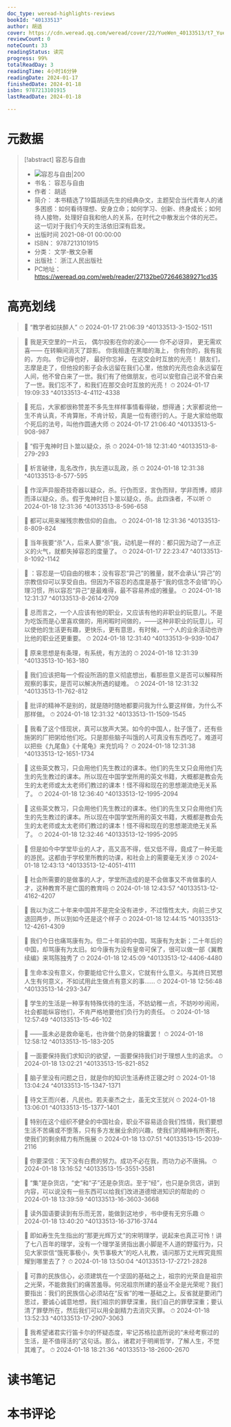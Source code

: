 ```yaml
---
doc_type: weread-highlights-reviews
bookId: "40133513"
author: 胡适
cover: https://cdn.weread.qq.com/weread/cover/22/YueWen_40133513/t7_YueWen_40133513.jpg
reviewCount: 0
noteCount: 33
readingStatus: 读完
progress: 99%
totalReadDay: 3
readingTime: 4小时16分钟
readingDate: 2024-01-17
finishedDate: 2024-01-18
isbn: 9787213101915
lastReadDate: 2024-01-18

---
```

# 元数据
> [!abstract] 容忍与自由
> - ![ 容忍与自由|200](https://cdn.weread.qq.com/weread/cover/22/YueWen_40133513/t7_YueWen_40133513.jpg)
> - 书名： 容忍与自由
> - 作者： 胡适
> - 简介： 本书精选了19篇胡适先生的经典杂文，主题契合当代青年人的诸多困惑：如何看待理想、安身立命；如何学习、创新、终身成长；如何待人接物，处理好自我和他人的关系，在时代之中散发出个体的光芒。这一切对于我们今天的生活依旧深有启发。
> - 出版时间 2021-08-01 00:00:00
> - ISBN： 9787213101915
> - 分类： 文学-散文杂著
> - 出版社： 浙江人民出版社
> - PC地址：https://weread.qq.com/web/reader/27132be072646389271cd35

# 高亮划线



> 📌 “教学者如扶醉人” 
> ⏱ 2024-01-17 21:06:39 ^40133513-3-1502-1511



> 📌 我是天空里的一片云， 
  偶尔投影在你的波心—— 
  你不必讶异， 
  更无需欢喜—— 
  在转瞬间消灭了踪影。 
  你我相逢在黑暗的海上， 
  你有你的，我有我的，方向。 
  你记得也好， 
  最好你忘掉， 
  在这交会时互放的光亮！ 
  朋友们，志摩是走了，但他投的影子会永远留在我们心里，他放的光亮也会永远留在人间，他不曾白来了一世。我们有了他做朋友，也可以安慰自己说不曾白来了一世。我们忘不了，和我们在那交会时互放的光亮！ 
> ⏱ 2024-01-17 19:09:33 ^40133513-4-4112-4338



> 📌 死后，大家都很称赞差不多先生样样事情看得破，想得通；大家都说他一生不肯认真，不肯算账，不肯计较，真是一位有德行的人。于是大家给他取个死后的法号，叫他作圆通大师 
> ⏱ 2024-01-17 21:06:40 ^40133513-5-908-987



> 📌 “假于鬼神时日卜筮以疑众，杀 
> ⏱ 2024-01-18 12:31:40 ^40133513-8-279-293

> 📌 析言破律，乱名改作，执左道以乱政，杀 
> ⏱ 2024-01-18 12:31:38 ^40133513-8-577-595

> 📌 作淫声异服奇技奇器以疑众，杀。行伪而坚，言伪而辩，学非而博，顺非而泽以疑众，杀。假于鬼神时日卜筮以疑众，杀。此四诛者，不以听 
> ⏱ 2024-01-18 12:31:36 ^40133513-8-596-658

> 📌 都可以用来摧残宗教信仰的自由。 
> ⏱ 2024-01-18 12:31:36 ^40133513-8-809-824

> 📌 当年我要“杀”人，后来人要“杀”我，动机是一样的：都只因为动了一点正义的火气，就都失掉容忍的度量了。 
> ⏱ 2024-01-17 22:23:47 ^40133513-8-1092-1142

> 📌 ：容忍是一切自由的根本；没有容忍“异己”的雅量，就不会承认“异己”的宗教信仰可以享受自由。但因为不容忍的态度是基于“我的信念不会错”的心理习惯，所以容忍“异己”是最难得，最不容易养成的雅量。 
> ⏱ 2024-01-18 12:31:37 ^40133513-8-2614-2709



> 📌 总而言之，一个人应该有他的职业，又应该有他的非职业的玩意儿。不是为吃饭而是心里喜欢做的，用闲暇时间做的，——这种非职业的玩意儿，可以使他的生活更有趣，更快乐，更有意思，有时候，一个人的业余活动也许比他的职业还更重要。 
> ⏱ 2024-01-18 12:31:40 ^40133513-9-939-1047



> 📌 原来思想是有条理，有系统，有方法的 
> ⏱ 2024-01-18 12:31:39 ^40133513-10-163-180



> 📌 我们应该把每一个假设所涵的意义彻底想出，看那些意义是否可以解释所观察的事实，是否可以解决所遇的疑难。 
> ⏱ 2024-01-18 12:31:32 ^40133513-11-762-812

> 📌 批评的精神不是别的，就是随时随地都要问我为什么要这样做，为什么不那样做。 
> ⏱ 2024-01-18 12:31:32 ^40133513-11-1509-1545



> 📌 我看了这个怪现状，真可以放声大哭。如今的中国人，肚子饿了，还有些施粥的厂把粥给他们吃。只是那些脑子叫饿的人可真没有东西吃了。难道可以把些《九尾鱼》《十尾龟》来充饥吗？ 
> ⏱ 2024-01-18 12:31:38 ^40133513-12-1651-1734

> 📌 这些英文教习，只会用他们先生教过的课本。他们的先生又只会用他们先生的先生教过的课本。所以现在中国学堂所用的英文书籍，大概都是教会先生的太老师或太太老师们教过的课本！怪不得和现在的思想潮流绝无关系了。 
> ⏱ 2024-01-18 12:36:40 ^40133513-12-1995-2094

> 📌 这些英文教习，只会用他们先生教过的课本。他们的先生又只会用他们先生的先生教过的课本。所以现在中国学堂所用的英文书籍，大概都是教会先生的太老师或太太老师们教过的课本！怪不得和现在的思想潮流绝无关系了。 
> ⏱ 2024-01-18 12:32:46 ^40133513-12-1995-2095

> 📌 但是如今中学堂毕业的人才，高又高不得，低又低不得，竟成了一种无能的游民。这都由于学校里所教的功课，和社会上的需要毫无关涉 
> ⏱ 2024-01-18 12:43:13 ^40133513-12-4051-4111

> 📌 社会所需要的是做事的人才，学堂所造成的是不会做事又不肯做事的人才，这种教育不是亡国的教育吗 
> ⏱ 2024-01-18 12:43:57 ^40133513-12-4162-4207

> 📌 我以为这二十年来中国并不是完全没有进步，不过惰性太大，向前三步又退回两步，所以到如今还是这个样子 
> ⏱ 2024-01-18 12:44:15 ^40133513-12-4261-4309

> 📌 我们今日也痛骂康有为。但二十年前的中国，骂康有为太新；二十年后的中国，却骂康有为太旧。如今康有为没有皇帝可保了，很可以做一部《翼教续编》来骂陈独秀了 
> ⏱ 2024-01-18 12:45:09 ^40133513-12-4406-4480



> 📌 生命本没有意义，你要能给它什么意义，它就有什么意义。与其终日冥想人生有何意义，不如试用此生做点有意义的事…… 
> ⏱ 2024-01-18 12:56:48 ^40133513-14-293-347



> 📌 学生的生活是一种享有特殊优待的生活，不妨幼稚一点，不妨吵吵闹闹，社会都能纵容他们，不肯严格地要他们负行为的责任。 
> ⏱ 2024-01-18 12:57:49 ^40133513-15-46-102

> 📌 ——虽未必是救命毫毛，也许做个防身的锦囊罢！ 
> ⏱ 2024-01-18 12:58:12 ^40133513-15-183-205

> 📌 一面要保持我们求知识的欲望，一面要保持我们对于理想人生的追求。 
> ⏱ 2024-01-18 13:02:21 ^40133513-15-821-852

> 📌 脑子里没有问题之日，就是你的知识生活寿终正寝之时 
> ⏱ 2024-01-18 13:04:24 ^40133513-15-1347-1371

> 📌 待文王而兴者，凡民也。若夫豪杰之士，虽无文王犹兴 
> ⏱ 2024-01-18 13:06:01 ^40133513-15-1377-1401

> 📌 特别在这个组织不健全的中国社会，职业不容易适合我们性情，我们要想生活不苦痛或不堕落，只有多方发展业余的兴趣，使我们的精神有所寄托，使我们的剩余精力有所施展 
> ⏱ 2024-01-18 13:07:51 ^40133513-15-2039-2116

> 📌 你要深信：天下没有白费的努力。成功不必在我，而功力必不唐捐。 
> ⏱ 2024-01-18 13:16:52 ^40133513-15-3551-3581



> 📌 “集”是杂货店，“史”和“子”还是杂货店。至于“经”，也只是杂货店，讲到内容，可以说没有一些东西可以给我们改进道德增进知识的帮助的 
> ⏱ 2024-01-18 13:39:59 ^40133513-16-3603-3668

> 📌 读外国语要读到有乐而无苦，能做到这地步，书中便有无穷乐趣 
> ⏱ 2024-01-18 13:40:20 ^40133513-16-3716-3744



> 📌 即如寿生先生指出的“那更光辉万丈”的宋明理学，说起来也真正可怜！讲了七八百年的理学，没有一个理学圣贤指出裹小脚是不人道的野蛮行为，只见大家崇信“饿死事极小，失节事极大”的吃人礼教，请问那万丈光辉究竟照耀到哪里去了？ 
> ⏱ 2024-01-18 13:50:04 ^40133513-17-2721-2828

> 📌 可靠的民族信心，必须建筑在一个坚固的基础之上，祖宗的光荣自是祖宗之光荣，不能救我们的痛苦羞辱。何况祖宗所建的基业不全是光荣呢？我们要指出：我们的民族信心必须站在“反省”的唯一基础之上。反省就是要闭门思过，要诚心诚意地想，我们祖宗的罪孽深重，我们自己的罪孽深重；要认清了罪孽所在，然后我们可以用全副精力去消灾灭罪。 
> ⏱ 2024-01-18 13:52:33 ^40133513-17-2907-3063



> 📌 我希望诸君实行笛卡尔的怀疑态度，牢记苏格拉底所说的“未经考察过的生活，是不值得活的”这句话。那么，诸君对于明阐哲学，了解人生，不觉其难了。 
> ⏱ 2024-01-18 18:21:36 ^40133513-18-2600-2670

# 读书笔记

# 本书评论
